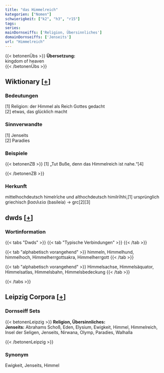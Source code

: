 ```yaml
---
title: "das Himmelreich"
kategorien: ["Nomen"]
schwierigkeit: ["k2", "h3", "r15"]
tags:
series:
mainDornseiffs: ['Religion, Übersinnliches']
domainDornseiffs: ['Jenseits']
url: "Himmelreich"
---
```


{{< betonenÜbs >}}
**Übersetzung:**  
kingdom of heaven  
{{< /betonenÜbs >}}

## Wiktionary [[+](https://de.wiktionary.org/wiki/Himmelreich)]

### Bedeutungen
[1] Religion: der Himmel als Reich Gottes gedacht  
[2] etwas, das glücklich macht  

### Sinnverwandte
[1] Jenseits  
[2] Paradies  

### Beispiele
{{< betonenZB >}}
[1] „Tut Buße, denn das Himmelreich ist nahe.“[4]  

{{< /betonenZB >}}
### Herkunft
mittelhochdeutsch himelrīche und althochdeutsch himilrīhhi,[1] ursprünglich griechisch βασιλεία (basileía) → grc[2][3]  



## dwds [[+](https://www.dwds.de/wb/Himmelreich)]

### Wortinformation
{{< tabs "Dwds" >}}
{{< tab "Typische Verbindungen" >}}
{{< /tab >}}

{{< tab "alphabetisch vorangehend" >}}
himmeln, Himmelhund, himmelhoch, Himmelherrgottsakra, Himmelherrgott
{{< /tab >}}

{{< tab "alphabetisch vorangehend" >}}
Himmelsachse, Himmelsäquator, Himmelsatlas, Himmelsbahn, Himmelsbedeckung
{{< /tab >}}

{{< /tabs >}}

## Leipzig Corpora [[+](https://corpora.uni-leipzig.de/en/res?word=Himmelreich&corpusId=deu_newscrawl-public_2018)]

### Dornseiff Sets
{{< betonenLeipzig >}}
**Religion, Übersinnliches:**  
**Jenseits:** Abrahams Schoß, Eden, Elysium, Ewigkeit, Himmel, Himmelreich, Insel der Seligen, Jenseits, Nirwana, Olymp, Paradies, Walhalla  

{{< /betonenLeipzig >}}

### Synonym
Ewigkeit, Jenseits, Himmel

